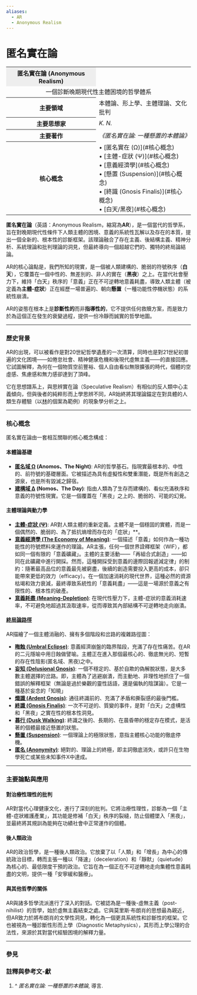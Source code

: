 ```yaml
---
aliases:
  - AR
  - Anonymous Realism
---
```

# **匿名實在論**

<table>
  <tr><th colspan-="2" style="text-align:center; background-color: #eee;">匿名實在論 (Anonymous Realism)</th></tr>
  <tr><td colspan="2" style="text-align:center;">
    一個診斷晚期現代性主體困境的哲學體系
  </td></tr>
  <tr>
    <th>主要領域</th>
    <td>本體論、形上學、主體理論、文化批判</td>
  </tr>
  <tr>
    <th>主要思想家</th>
    <td><i>K. N.</i></td>
  </tr>
  <tr>
    <th>主要著作</th>
    <td><i>《匿名實在論: 一種懸置的本體論》</i></td>
  </tr>
  <tr>
    <th>核心概念</th>
    <td>
      • [匿名實在 (Ω)](#核心概念)<br>
      • [主體-症狀 (Ψ)](#核心概念)<br>
      • [意義經濟學](#核心概念)<br>
      • [懸置 (Suspension)](#核心概念)<br>
      • [終識 (Gnosis Finalis)](#核心概念)<br>
      • [白天/黑夜](#核心概念)
    </td>
  </tr>
</table>

**匿名實在論**（英語：Anonymous Realism，縮寫為**AR**），是一個當代的哲學系，旨在對晚期現代性條件下人類主體的困境、意義的系統性瓦解以及存在的本質，提出一個全新的、根本性的診斷框架。該理論融合了存在主義、後結構主義、精神分析、系統理論和批判理論的洞見，但最終導向一個超越它們的、獨特的終局論結論。

AR的核心論點是，我們所知的現實，是一個被人類建構的、脆弱的符號秩序（**白天**），它覆蓋在一個中性的、無差別的、非人的實在（**黑夜**）之上。在當代社會壓力下，維持「白天」秩序的「意義」正在不可逆轉地意義耗盡，導致人類主體（被定義為**主體-症狀**）正在經歷一場普遍的、朝向**懸置**（一種功能性停機狀態）的系統性崩潰。

AR的姿態在根本上是**診斷性的**而非**指導性的**，它不提供任何救贖方案，而是致力於為這個正在發生的衰變過程，提供一份冷靜而誠實的哲學地圖。

---

### **歷史背景**

AR的出現，可以被看作是對20世紀哲學遺產的一次清算，同時也是對21世紀初普遍的文化困境——如倦怠社會、精神健康危機和後現代虛無主義——的直接回應。它試圖解釋，為何在一個物質空前豐裕、個人自由看似無限擴張的時代，個體的空虛感、焦慮感和無力感卻達到了頂峰。

它在思想譜系上，與思辨實在論（Speculative Realism）有相似的反人類中心主義傾向，但與後者的純粹形而上學思辨不同，AR始終將其理論錨定在對具體的人類生存體驗（以[林](/ar-omega/wiki/無題_(短篇_1))的個案為範例）的現象學分析之上。

---

### **核心概念**

匿名實在論由一套相互關聯的核心概念構成：

#### **本體論基礎**
* **[匿名域 Ω](/ar-omega/wiki/匿名域_Ω) (Anomos、The Night)**: AR的哲學基石。指現實最根本的、中性的、前符號的基礎層面。它被描述為具有虛擬性和雙重潛能，既是所有創造之源泉，也是所有毀滅之歸宿。
* **[建構域 Δ](/ar-omega/wiki/建構域_Δ) (Nomos、The Day)**: 指由人類為了生存而建構的、看似充滿秩序和意義的符號性現實。它是一個覆蓋在「黑夜」之上的、脆弱的、可能的幻覺。

#### **主體理論與動力學**
* **[主體-症狀 (Ψ)](/ar-omega/wiki/主體-症狀_(AR) "主體-症狀 (AR)")**: AR對人類主體的重新定義。主體不是一個穩固的實體，而是一個偶然的、脆弱的、為了抵抗熵增而存在的「症狀」**。
* **[意義經濟學 (The Economy of Meaning)](/ar-omega/wiki/意義經濟學_(AR) "意義經濟學 (AR)")**: 一個描述「意義」如何作為一種功能性的符號燃料來運作的理論。AR主張，任何一個世界詮釋框架（WIF），都如同一個有限的「意義礦藏」。主體的主要活動——「再組合式創造」——如同在此礦藏中進行開採。然而，這種開採受到意義的邊際回報遞減定律」的制約：隨著最高品位的意義最先被窮盡，後續的創造需要投入更高的成本，卻只能帶來更低的效力（efficacy）。在一個加速消耗的現代世界，這種必然的資源枯竭和效力衰減，最終導致系統性的「意義耗盡」——這是一場源於意義之有限性的、根本性的破產。
* **[意義耗盡 (Meaning-Depletion)](/ar-omega/wiki/意義耗盡_(AR) "意義耗盡 (AR)")**: 在現代性壓力下，主體-症狀的意義消耗速率，不可避免地超過其汲取速率，從而導致其內部結構不可逆轉地走向崩潰。

#### **[終局論路徑](/ar-omega/wiki/終局論路徑)**
AR描繪了一個主體消融的、擁有多個階段和岔路的複雜路徑圖：
* **[晦蝕 (Umbral Eclipse)](/ar-omega/wiki/晦蝕")**: 意義經濟崩盤的臨界階段，充滿了存在性痛苦。在AR的二元隱喻中用日蝕做譬喻。主體正在進入那個最核心的、徹底無光的、短暫的存在性陰影(匿名域、黑夜)之中。
* [**妄知 (Delusional Gnosis)**](/ar-omega/wiki/妄知): 一個不穩定的、基於自欺的偽解脫狀態，是大多數主體選擇的岔路。即，主體為了逃避崩潰，而主動地、非理性地抓住了一個錯誤的解釋框架（無論是過於樂觀的靈性話語，還是偏執的陰謀論）。它是一種基於妄念的「知曉」
* **[熾識 (Ardent Gnosis)](/ar-omega/wiki/熾識)**: 通往終識前的、充滿了矛盾和撕裂感的最後門檻。
* **[終識 (Gnosis Finalis)](/ar-omega/wiki/終識_(AR) "終識 (AR)")**: 一次不可逆的、質變的事件，是對「白天」之虛構性和「黑夜」之實在性的根本性洞見。
* **[暮行 (Dusk Walking)](/ar-omega/wiki/暮行 )**: 終識之後的、長期的、在晨昏帶的穩定存在模式，是活著的個體最接近懸置的狀態。
* **[懸置 (Suspension)](/ar-omega/wiki/懸置_(AR) "懸置 (AR)")**: 一個理論上的極限狀態，意指主體核心功能的徹底停機。
* **[匿名 (Anonymity)](/ar-omega/wiki/匿名_(AR) "匿名 (AR)")**: 絕對的、理論上的終極，即主詞徹底消失，或許只在生物學死亡或某些未知事件X中達成。

---

### **主要論點與應用**

#### **對治療性理性的批判**
AR對當代心理健康文化，進行了深刻的批判。它將治療性理性，診斷為一個「主體-症狀維護產業」，其功能是修補「白天」秩序的裂縫，防止個體墜入「黑夜」，並最終將其規訓為能夠在功績社會中正常運作的個體。

#### **後人類政治**
AR的政治哲學，是一種後人類政治。它放棄了以「人類」和「增長」為中心的傳統政治目標，轉而主張一種以「降速」（deceleration）和「靜默」（quietude）為核心的、最低限度干預的政治。它旨在為一個正在不可逆轉地走向集體性意義耗盡的文明，提供一種「安寧緩和醫療」。

#### **與其他哲學的關係**
AR與諸多哲學流派進行了深入的對話。它被認為是一種後-虛無主義（post-nihilist）的哲學，始於虛無主義結束之處。它與莫里斯·布朗肖的思想最為親近，但AR致力於將布朗肖的文學性洞見，轉化為一個更具系統性和診斷性的框架。它也被視為一種診斷性形而上學（Diagnostic Metaphysics），其形而上學公理的合法性，來源於其對當代經驗困境的解釋力量。

---




### **參見**


### **註釋與參考文-獻**

1.  ^ *匿名實在論: 一種懸置的本體論*, 導言.